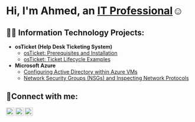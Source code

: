 <h1>Hi, I'm Ahmed, an <a href="https://linkedin.com/in/Ahmed">IT Professional</a>☺</h1>

<h2>👨‍💻 Information Technology Projects:</h2>

- <b>osTicket (Help Desk Ticketing System)</b>
  - [osTicket: Prerequisites and Installation](https://github.com/ahmedomerahmed/osticket-prereqs)
  - [osTicket: Ticket Lifecycle Examples](https://github.com/ahmedomerahmed/ticket-lifecycle)
- <b>Microsoft Azure</b>
  - [Configuring Active Directory within Azure VMs](https://github.com/ahmedomerahmed/configure-ad)
  - [Network Security Groups (NSGs) and Inspecting Network Protocols](https://github.com/ahmedomerahmed/azure-network-protocols)

<h2>🤳Connect with me:</h2>

[<img align="left" alt="Josh | Twitter" width="22px" src="https://cdn.jsdelivr.net/npm/simple-icons@v3/icons/twitter.svg" />][twitter]
[<img align="left" alt="Josh | LinkedIn" width="22px" src="https://cdn.jsdelivr.net/npm/simple-icons@v3/icons/linkedin.svg" />][linkedin]
[<img align="left" alt="Josh | Instagram" width="22px" src="https://cdn.jsdelivr.net/npm/simple-icons@v3/icons/instagram.svg" />][instagram]

[twitter]: https://twitter.com/Ahmed  
[instagram]: https://www.instagram.com/Ahmed
[linkedin]: https://linkedin.com/in/Ahmed
